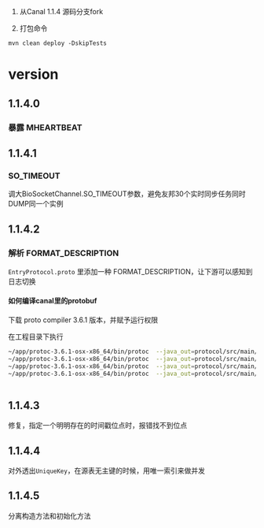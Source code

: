 1. 从Canal 1.1.4 源码分支fork

2. 打包命令

```
mvn clean deploy -DskipTests
```

# version

## 1.1.4.0

### 暴露 MHEARTBEAT

## 1.1.4.1

### SO_TIMEOUT

调大BioSocketChannel.SO_TIMEOUT参数，避免友邦30个实时同步任务同时DUMP同一个实例

## 1.1.4.2

### 解析 FORMAT_DESCRIPTION

`EntryProtocol.proto` 里添加一种 FORMAT_DESCRIPTION，让下游可以感知到日志切换

#### 如何编译canal里的protobuf
下载 proto compiler 3.6.1 版本，并赋予运行权限

在工程目录下执行 
```bash
~/app/protoc-3.6.1-osx-x86_64/bin/protoc  --java_out=protocol/src/main/java -I=protocol/src/main/java/com/alibaba/otter/canal/protocol AdminProtocol.proto 
~/app/protoc-3.6.1-osx-x86_64/bin/protoc  --java_out=protocol/src/main/java -I=protocol/src/main/java/com/alibaba/otter/canal/protocol CanalProtocol.proto 
~/app/protoc-3.6.1-osx-x86_64/bin/protoc  --java_out=protocol/src/main/java -I=protocol/src/main/java/com/alibaba/otter/canal/protocol EntryProtocol.proto
~/app/protoc-3.6.1-osx-x86_64/bin/protoc  --java_out=protocol/src/main/java EntryProtocol.proto 
 
```


## 1.1.4.3

修复，指定一个明明存在的时间戳位点时，报错找不到位点

## 1.1.4.4

对外透出`UniqueKey`，在源表无主键的时候，用唯一索引来做并发

## 1.1.4.5

分离构造方法和初始化方法